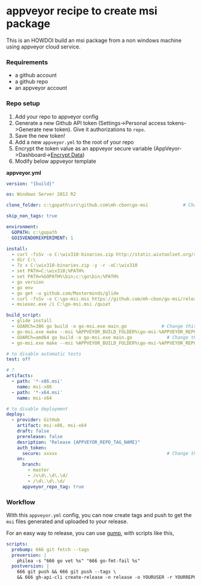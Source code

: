 # appveyor recipe to create msi package

This is an HOWDOI build an msi package from a non windows machine using appveyor cloud service.


### Requirements

- a github account
- a github repo
- an appveyor account


### Repo setup

1. Add your repo to appveyor config
2. Generate a new Github API token (Settings->Personal access tokens->Generate new token). Give it authorizations to `repo`.
3. Save the new token!
3. Add a new `appveyor.yml` to the root of your repo
4. Encrypt the token value as an appveyor secure variable (AppVeyor->Dashboard->[Encrypt Data](https://ci.appveyor.com/tools/encrypt))
5. Modify below appveyor template

__appveyor.yml__

```yml
version: "{build}"

os: Windows Server 2012 R2

clone_folder: c:\gopath\src\github.com\mh-cbon\go-msi             # Change this

skip_non_tags: true

environment:
  GOPATH: c:\gopath
  GO15VENDOREXPERIMENT: 1

install:
  - curl -fsSv -o C:\wix310-binaries.zip http://static.wixtoolset.org/releases/v3.10.3.3007/wix310-binaries.zip
  - dir C:\
  - 7z x C:\wix310-binaries.zip -y -r -oC:\wix310
  - set PATH=C:\wix310;%PATH%
  - set PATH=%GOPATH%\bin;c:\go\bin;%PATH%
  - go version
  - go env
  - go get -u github.com/Masterminds/glide
  - curl -fsSv -o C:\go-msi.msi https://github.com/mh-cbon/go-msi/releases/download/0.0.14/go-msi-0.0.14-x64.msi
  - msiexec.exe /i C:\go-msi.msi /quiet

build_script:
  - glide install
  - GOARCh=386 go build -o go-msi.exe main.go             # Change this
  - go-msi.exe make --msi %APPVEYOR_BUILD_FOLDER%\go-msi-%APPVEYOR_REPO_TAG_NAME%-x86.msi --version %APPVEYOR_REPO_TAG_NAME% --arch x86             # Change this
  - GOARCh=amd64 go build -o go-msi.exe main.go             # Change this
  - go-msi.exe make --msi %APPVEYOR_BUILD_FOLDER%\go-msi-%APPVEYOR_REPO_TAG_NAME%-x64.msi --version %APPVEYOR_REPO_TAG_NAME% --arch x64             # Change this

# to disable automatic tests
test: off

# ?
artifacts:
  - path: '*-x86.msi'
    name: msi-x86
  - path: '*-x64.msi'
    name: msi-x64

# to disable deployment
deploy:
  - provider: GitHub
    artifact: msi-x86, msi-x64
    draft: false
    prerelease: false
    desription: "Release {APPVEYOR_REPO_TAG_NAME}"
    auth_token:
      secure: xxxxx                                         # Change this to your encrypted token value
    on:
      branch:
        - master
        - /v\d\.\d\.\d/
        - /\d\.\d\.\d/
      appveyor_repo_tag: true
```

### Workflow

With this `appveyor.yml` config, you can now create tags and push to get the `msi` files generated and uploaded to your release.

For an easy way to release, you can use [gump](https://github.com/mh-cbon/gump), with scripts like this,

```yml
scripts:
  prebump: 666 git fetch --tags
  preversion: |
    philea -s "666 go vet %s" "666 go-fmt-fail %s"
  postversion: |
    666 git push && 666 git push --tags \
    && 666 gh-api-cli create-release -n release -o YOURUSER -r YOURREPO --ver !newversion!
```

